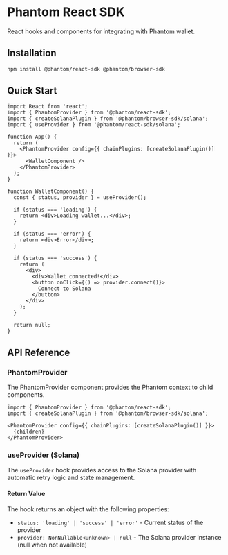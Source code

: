 # Phantom React SDK

React hooks and components for integrating with Phantom wallet.

## Installation

```bash
npm install @phantom/react-sdk @phantom/browser-sdk
```

## Quick Start

```tsx
import React from 'react';
import { PhantomProvider } from '@phantom/react-sdk';
import { createSolanaPlugin } from '@phantom/browser-sdk/solana';
import { useProvider } from '@phantom/react-sdk/solana';

function App() {
  return (
    <PhantomProvider config={{ chainPlugins: [createSolanaPlugin()] }}>
      <WalletComponent />
    </PhantomProvider>
  );
}

function WalletComponent() {
  const { status, provider } = useProvider();

  if (status === 'loading') {
    return <div>Loading wallet...</div>;
  }

  if (status === 'error') {
    return <div>Error</div>;
  }

  if (status === 'success') {
    return (
      <div>
        <div>Wallet connected!</div>
        <button onClick={() => provider.connect()}>
          Connect to Solana
        </button>
      </div>
    );
  }

  return null;
}
```

## API Reference

### PhantomProvider

The PhantomProvider component provides the Phantom context to child components.

```tsx
import { PhantomProvider } from '@phantom/react-sdk';
import { createSolanaPlugin } from '@phantom/browser-sdk/solana';

<PhantomProvider config={{ chainPlugins: [createSolanaPlugin()] }}>
  {children}
</PhantomProvider>
```

### useProvider (Solana)

The `useProvider` hook provides access to the Solana provider with automatic retry logic and state management.

#### Return Value

The hook returns an object with the following properties:

- `status: 'loading' | 'success' | 'error'` - Current status of the provider
- `provider: NonNullable<unknown> | null` - The Solana provider instance (null when not available)
